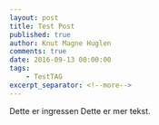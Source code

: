 ```yaml
---
layout: post
title: Test Post
published: true
author: Knut Magne Huglen
comments: true
date: 2016-09-13 00:00:00
tags:
    - TestTAG
excerpt_separator: <!--more-->
---
```

Dette er ingressen <!--more-->
Dette er mer tekst.
